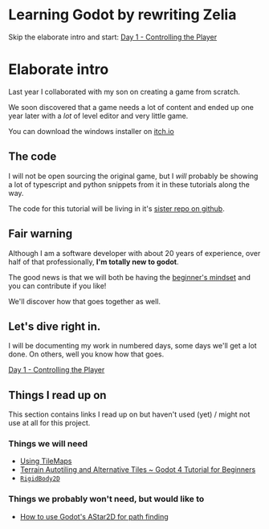 # Learning Godot by rewriting Zelia

Skip the elaborate intro and start: [Day 1 - Controlling the Player](day-1.md)

# Elaborate intro

Last year I collaborated with my son on creating a game from scratch. 

We soon discovered that a game needs a lot of content and ended up one year later with a _lot_ of level editor and very little game.

You can download the windows installer on [itch.io](https://renevanderark.itch.io/zelia-mystery-mage-and-adventure-maker)

## The code
I will not be open sourcing the original game, but I _will_ probably be showing a lot of typescript and python snippets from it in these tutorials along the way.

The code for this tutorial will be living in it's [sister repo on github](https://github.com/Teaching-myself-Godot/godot-zelia).

## Fair warning
Although I am a software developer with about 20 years of experience, over half of that professionally, **I'm totally new to godot**. 

The good news is that we will both be having the [beginner's mindset](https://en.wikipedia.org/wiki/Shoshin) and you can contribute if you like! 

We'll discover how that goes together as well.

## Let's dive right in.

I will be documenting my work in numbered days, some days we'll get a lot done. On others, well you know how that goes.

[Day 1 - Controlling the Player](day-1.md)


## Things I read up on

This section contains links I read up on but haven't used (yet) / might not use at all for this project.

### Things we will need
- [Using TileMaps](https://docs.godotengine.org/en/stable/tutorials/2d/using_tilemaps.html)
- [Terrain Autotiling and Alternative Tiles ~ Godot 4 Tutorial for Beginners](https://www.youtube.com/watch?v=vV8uKN1VnN4)
- [`RigidBody2D`](https://docs.godotengine.org/en/stable/classes/class_rigidbody2d.html)

### Things we probably won't need, but would like to
- [How to use Godot's AStar2D for path finding](https://escada-games.itch.io/randungeon/devlog/261991/how-to-use-godots-astar2d-for-path-finding)